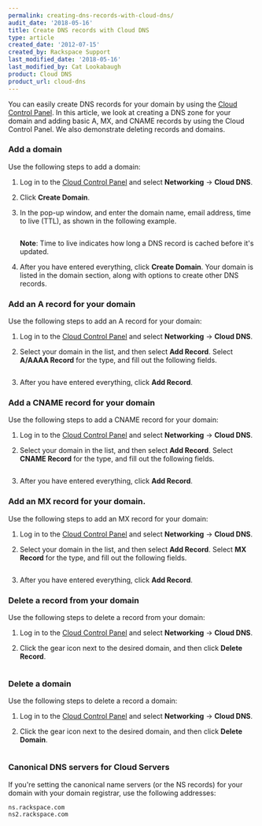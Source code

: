 ```yaml
---
permalink: creating-dns-records-with-cloud-dns/
audit_date: '2018-05-16'
title: Create DNS records with Cloud DNS
type: article
created_date: '2012-07-15'
created_by: Rackspace Support
last_modified_date: '2018-05-16'
last_modified_by: Cat Lookabaugh
product: Cloud DNS
product_url: cloud-dns
---
```


You can easily create DNS records for your domain by using the
[Cloud Control Panel](https://mycloud.rackspace.com). In this article, we
look at creating a DNS zone for your domain and adding basic A, MX, and
CNAME records by using the Cloud Control Panel. We also demonstrate deleting records
and domains.

### Add a domain

Use the following steps to add a domain:

1.  Log in to the [Cloud Control Panel](https://mycloud.rackspace.com)
    and select **Networking** -> **Cloud DNS**.

2.  Click **Create Domain**.

3.  In the pop-up window, and enter the domain name, email address, time to live
    (TTL), as shown in the following example.

    <img src="{% asset_path cloud-dns/creating-dns-records-with-cloud-dns/2.png %}" alt="" />

    **Note**: Time to live indicates how long a DNS record is cached before it's updated.

3.  After you have entered everything, click **Create Domain**. Your domain is
    listed in the domain section, along with options to create other DNS records.

### Add an A record for your domain

Use the following steps to add an A record for your domain:

1.  Log in to the [Cloud Control Panel](https://mycloud.rackspace.com)
    and select **Networking** -> **Cloud DNS**.
2.  Select your domain in the list, and then select **Add Record**.
    Select **A/AAAA Record** for the type, and fill out the following fields.

    <img src="{% asset_path cloud-dns/creating-dns-records-with-cloud-dns/3.png %}" alt="" />

3.  After you have entered everything, click **Add Record**.

### Add a CNAME record for your domain

Use the following steps to add a CNAME record for your domain:

1.  Log in to the [Cloud Control Panel](https://mycloud.rackspace.com)
    and select **Networking** -> **Cloud DNS**.
2.  Select your domain in the list, and then select **Add Record**. Select
    **CNAME Record** for the type, and fill out the following fields.

    <img src="{% asset_path cloud-dns/creating-dns-records-with-cloud-dns/4.png %}" alt="" />

3.  After you have entered everything, click **Add Record**.

### Add an MX record for your domain.

Use the following steps to add an MX record for your domain:

1.  Log in to the [Cloud Control Panel](https://mycloud.rackspace.com)
    and select **Networking** -> **Cloud DNS**.
2.  Select your domain in the list, and then select **Add Record**. Select
    **MX Record** for the type, and fill out the following fields.

    <img src="{% asset_path cloud-dns/creating-dns-records-with-cloud-dns/5.png %}" alt="" />

3.  After you have entered everything, click **Add Record**.

### Delete a record from your domain

Use the following steps to delete a record from your domain:

1.  Log in to the [Cloud Control Panel](https://mycloud.rackspace.com)
    and select **Networking** -> **Cloud DNS**.
2.  Click the gear icon next to the desired domain, and then click **Delete Record**.

    <img src="{% asset_path cloud-dns/creating-dns-records-with-cloud-dns/6.png %}" alt="" />

### Delete a domain

Use the following steps to delete a record a domain:

1.  Log in to the [Cloud Control Panel](https://mycloud.rackspace.com)
    and select **Networking** -> **Cloud DNS**.
2.  Click the gear icon next to the desired domain, and then click **Delete Domain**.

    <img src="{% asset_path cloud-dns/creating-dns-records-with-cloud-dns/7.png %}" alt="" />

### Canonical DNS servers for Cloud Servers

If you're setting the canonical name servers (or the NS records) for your domain
with your domain registrar, use the following addresses:

    ns.rackspace.com
    ns2.rackspace.com
